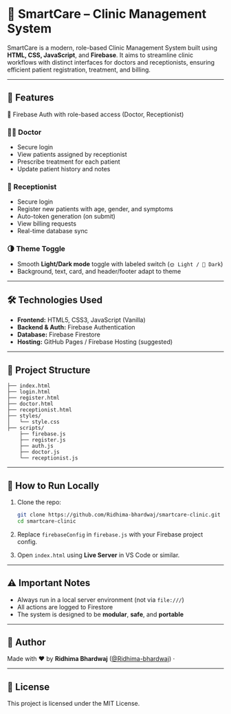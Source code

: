 # 🏥 SmartCare – Clinic Management System

SmartCare is a modern, role-based Clinic Management System built using **HTML, CSS, JavaScript**, and **Firebase**. It aims to streamline clinic workflows with distinct interfaces for doctors and receptionists, ensuring efficient patient registration, treatment, and billing.

---

## 🚀 Features

🔐 Firebase Auth with role-based access (Doctor, Receptionist)

### 👩‍⚕️ Doctor
- Secure login
- View patients assigned by receptionist
- Prescribe treatment for each patient
- Update patient history and notes

### 🧾 Receptionist
- Secure login
- Register new patients with age, gender, and symptoms
- Auto-token generation (on submit)
- View billing requests
- Real-time database sync

### 🌗 Theme Toggle
- Smooth **Light/Dark mode** toggle with labeled switch (`🌞 Light / 🌙 Dark`)
- Background, text, card, and header/footer adapt to theme

---

## 🛠️ Technologies Used

- **Frontend:** HTML5, CSS3, JavaScript (Vanilla)
- **Backend & Auth:** Firebase Authentication
- **Database:** Firebase Firestore
- **Hosting:** GitHub Pages / Firebase Hosting (suggested)

---

## 📁 Project Structure

```
├── index.html
├── login.html
├── register.html
├── doctor.html
├── receptionist.html
├── styles/
│   └── style.css
├── scripts/
    ├── firebase.js
    ├── register.js
    ├── auth.js
    ├── doctor.js
    └── receptionist.js

```

---

## 🧪 How to Run Locally

1. Clone the repo:
   ```bash
   git clone https://github.com/Ridhima-bhardwaj/smartcare-clinic.git
   cd smartcare-clinic
   ```

2. Replace `firebaseConfig` in `firebase.js` with your Firebase project config.

3. Open `index.html` using **Live Server** in VS Code or similar.

---

## ⚠️ Important Notes

- Always run in a local server environment (not via `file:///`)
- All actions are logged to Firestore
- The system is designed to be **modular**, **safe**, and **portable**

---

## 📝 Author

Made with ❤️ by **Ridhima Bhardwaj** ([@Ridhima-bhardwaj](https://github.com/Ridhima-bhardwaj)) ·

---

## 📄 License

This project is licensed under the MIT License.
